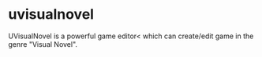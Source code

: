 # uvisualnovel
UVisualNovel is a powerful game editor&lt; which can create/edit game in the genre "Visual Novel".
